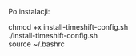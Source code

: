 Po instalacji:

chmod +x install-timeshift-config.sh  
./install-timeshift-config.sh  
source ~/.bashrc
